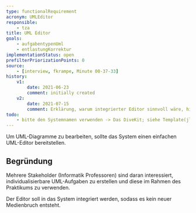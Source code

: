 ```yaml
---
type: functionalRequirement
acronym: UMLEditor
responsible:
    - tza
title: UML Editor
goals:
    - aufgabentypenUml
    - entlastungKorrektur
implementationStatus: open
prefilterPriorizationPoints: 0
source:
    - [interview, fkrampe, Minute 00-37-33]
history:
    v1:
        date: 2021-06-23
        comment: initially created
    v2:
        date: 2021-07-15
        comment: Erklärung, warum integrierter Editor sinnvoll wäre, hinzugefügt 
todo:
    - bitte den Systemnamen verwenden -> Das DiveKit; siehe Template(jlü)
---
```


Um UML-Diagramme zu bearbeiten, sollte das System einen einfachen UML-Editor bereitstellen.

## Begründung

Mehrere Stakeholder (Informatik Professoren) sind daran interessiert, individualisierbare UML-Aufgaben
zu erstellen und diese im Rahmen des Praktikums zu verwenden.

Der Editor soll in das System integriert werden, sodass es kein neuer Medienbruch entsteht. 

